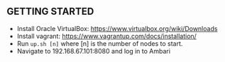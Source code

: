 ## GETTING STARTED ##

- Install Oracle VirtualBox: https://www.virtualbox.org/wiki/Downloads
- Install vagrant: https://www.vagrantup.com/docs/installation/
- Run `up.sh [n]` where [n] is the number of nodes to start.
- Navigate to 192.168.67.101:8080 and log in to Ambari
